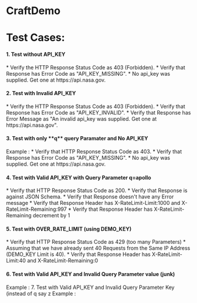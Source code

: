 # CraftDemo

<h1> Test Cases: </h1>

<h4> 1. Test without API_KEY </h4>
    * Verify the HTTP Response Status Code as 403 (Forbidden).
    * Verify that Response has Error Code as "API_KEY_MISSING".
    * No api_key was supplied. Get one at https://api.nasa.gov.

<h4> 2. Test with Invalid API_KEY </h4>
    * Verify the HTTP Response Status Code as 403 (Forbidden).
    * Verify that Response has Error Code as "API_KEY_INVALID".
    * Verify that Response has Error Message as "An invalid api_key was supplied. Get one at https://api.nasa.gov".
    
<h4> 3. Test with only **q** query Paramater and No API_KEY </h4>
    Example : <https://api.nasa.gov/planetary/sounds?q=apollo> 
    * Verify that HTTP Response Status Code as 403.
    * Verify that Response has Error Code as "API_KEY_MISSING".
    * No api_key was supplied. Get one at https://api.nasa.gov.
  
<h4> 4. Test with Valid API_KEY with Query Parameter q=apollo </h4>
    * Verify that HTTP Response Status Code as 200.
    * Verify that Response is against JSON Schema. 
    * Verify that Response doesn't have any Error message
    * Verify that Response Header has X-RateLimit-Limit:1000 and X-RateLimit-Remaining:997
    * Verify that Response Header has X-RateLimit-Remaining decrement by 1
    
<h4> 5. Test with OVER_RATE_LIMIT (using DEMO_KEY) </h4>
    * Verify that HTTP Response Status Code as 429 (too many Parameters)
    * Assuming that we have already sent 40 Requests from the Same IP Address (DEMO_KEY Limit is 40).
    * Verify that Response Header has X-RateLimit-Limit:40 and X-RateLimit-Remaining:0
     
<h4> 6. Test with Valid API_KEY and Invalid Query Parameter value (junk) </h4>
     Example : <https://api.nasa.gov/planetary/sounds?api_key=79U7LZO3OguHmTUfdN4UhOUVZOgMzzZwITEST&q=junk
    * Verify that HTTP Response Status Code as 200.
    * Verify that Response count is 0.
  
<h4> 7. Test with Valid API_KEY and Invalid Query Parameter Key (instead of q say z </h4>
     Example : <https://api.nasa.gov/planetary/sounds?api_key=79U7LZO3OguHmTUfdN4UhOUVZOgMzzZwITEST&z=apollo
    * Verify that HTTP Response Status Code as 400 or 404.
    
 
